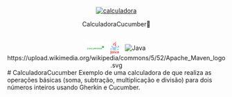 <p align="center">
  <a href="https://unform.dev">
    <img src="https://github.com/GQS-2023/CalculadoraCucumber/assets/45953979/db121376-cbff-437c-801d-a31a83faa022" height="150" width="175" alt="calculadora" />
  </a>
</p>

<p align="center">CalculadoraCucumber🚀</p>

<div align="center" style="display: inline_block"><br>
  <img align="center" alt="Cucumber" height="30" width="40" src="https://github.com/devicons/devicon/blob/master/icons/cucumber/cucumber-plain-wordmark.svg">
  <img align="center" alt="Java" height="30" width="40" src="https://github.com/devicons/devicon/blob/master/icons/java/java-original-wordmark.svg">
  <img align="center" alt="Java" height="30" width="40" src="https://upload.wikimedia.org/wikipedia/commons/5/52/Apache_Maven_logo.svg">
https://upload.wikimedia.org/wikipedia/commons/5/52/Apache_Maven_logo.svg

</div>
# CalculadoraCucumber
Exemplo de uma calculadora de que realiza as operações básicas (soma, subtração, multiplicação e divisão) para dois números inteiros usando Gherkin e Cucumber.

